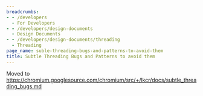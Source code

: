```yaml
---
breadcrumbs:
- - /developers
  - For Developers
- - /developers/design-documents
  - Design Documents
- - /developers/design-documents/threading
  - Threading
page_name: suble-threading-bugs-and-patterns-to-avoid-them
title: Subtle Threading Bugs and Patterns to avoid them
---
```


Moved to
<https://chromium.googlesource.com/chromium/src/+/lkcr/docs/subtle_threading_bugs.md>
